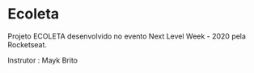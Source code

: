 # Ecoleta
Projeto ECOLETA desenvolvido no evento Next Level Week - 2020 pela Rocketseat.

Instrutor : Mayk Brito
